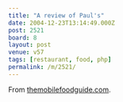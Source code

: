 ```yaml
---
title: "A review of Paul's"
date: 2004-12-23T13:14:49.000Z
post: 2521
board: 8
layout: post
venue: v57
tags: [restaurant, food, php]
permalink: /m/2521/
---
```

From <a href="http://www.themobilefoodguide.com/select/info3968.php">themobilefoodguide.com</a>.

